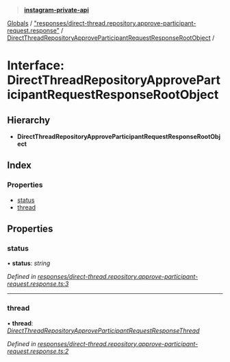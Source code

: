 > **[instagram-private-api](../README.md)**

[Globals](../README.md) / ["responses/direct-thread.repository.approve-participant-request.response"](../modules/_responses_direct_thread_repository_approve_participant_request_response_.md) / [DirectThreadRepositoryApproveParticipantRequestResponseRootObject](_responses_direct_thread_repository_approve_participant_request_response_.directthreadrepositoryapproveparticipantrequestresponserootobject.md) /

# Interface: DirectThreadRepositoryApproveParticipantRequestResponseRootObject

## Hierarchy

* **DirectThreadRepositoryApproveParticipantRequestResponseRootObject**

## Index

### Properties

* [status](_responses_direct_thread_repository_approve_participant_request_response_.directthreadrepositoryapproveparticipantrequestresponserootobject.md#status)
* [thread](_responses_direct_thread_repository_approve_participant_request_response_.directthreadrepositoryapproveparticipantrequestresponserootobject.md#thread)

## Properties

###  status

• **status**: *string*

*Defined in [responses/direct-thread.repository.approve-participant-request.response.ts:3](https://github.com/dilame/instagram-private-api/blob/173bc62/src/responses/direct-thread.repository.approve-participant-request.response.ts#L3)*

___

###  thread

• **thread**: *[DirectThreadRepositoryApproveParticipantRequestResponseThread](_responses_direct_thread_repository_approve_participant_request_response_.directthreadrepositoryapproveparticipantrequestresponsethread.md)*

*Defined in [responses/direct-thread.repository.approve-participant-request.response.ts:2](https://github.com/dilame/instagram-private-api/blob/173bc62/src/responses/direct-thread.repository.approve-participant-request.response.ts#L2)*